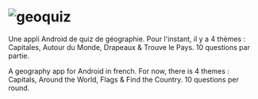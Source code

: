 # ![geoquiz](https://user-images.githubusercontent.com/41185842/109492079-b2df8280-7a8a-11eb-8631-0ed3810658b3.png)




Une appli Android de quiz de géographie. Pour l'instant, il y a 4 thèmes : Capitales, Autour du Monde, Drapeaux & Trouve le Pays. 
10 questions par partie.

A geography app for Android in french. For now, there is 4 themes : Capitals, Around the World, Flags & Find the Country. 
10 questions per round.
